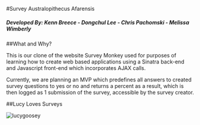 #Survey Australopithecus Afarensis
##### Developed By: Kenn Breece - Dongchul Lee - Chris Pachomski - Melissa Wimberly


##What and Why?
<p>This is our clone of the website Survey Monkey used for purposes of learning how to create web based applications using a Sinatra back-end and Javascript front-end which incorporates AJAX calls.

Currently, we are planning an MVP which predefines all answers to created survey questions to yes or no and returns a percent as a result, which is then logged as 1 submission of the survey, accessible by the survey creator.</p>

##Lucy Loves Surveys

![lucygoosey](http://s29.postimg.org/sml0t45av/africanus002.gif)



